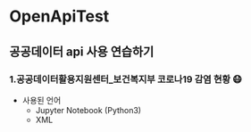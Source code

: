 # OpenApiTest
공공데이터 api 사용 연습하기
--------------
### 1.공공데이터활용지원센터_보건복지부 코로나19 감염 현황 😷
* 사용된 언어
  * Jupyter Notebook (Python3)
  * XML
